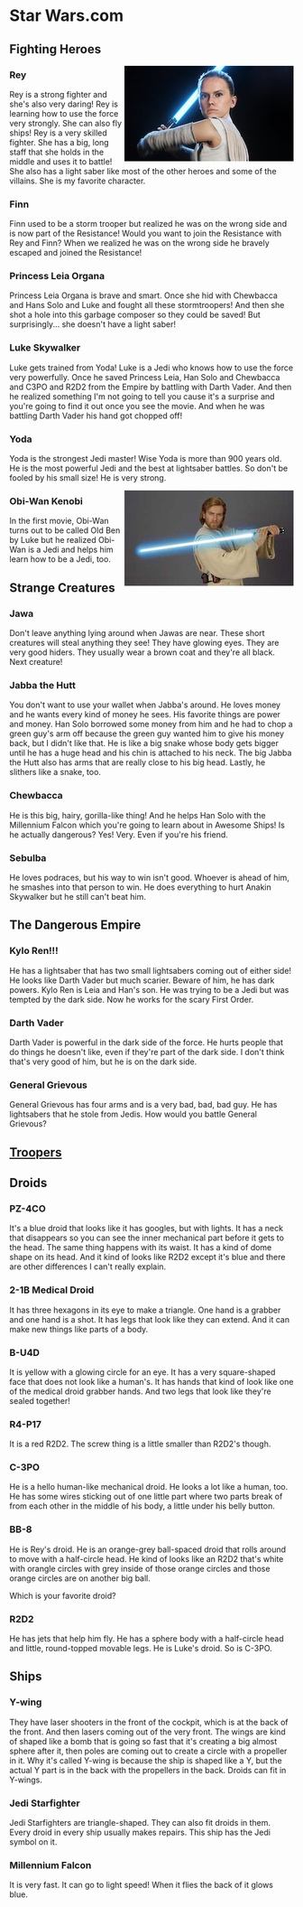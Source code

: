 # Star Wars.com

## Fighting Heroes

<img align="right" src="images/rey.jpg" alt="Rey has long brown hair tied back in a pony tail. She hold a blue lightsaber tilted back, with a strong look on her face.">

### Rey

Rey is a strong fighter and she's also very daring! Rey is learning how to use the force very strongly. She can also fly ships! Rey is a very skilled fighter. She has a big, long staff that she holds in the middle and uses it to battle! She also has a light saber like most of the other heroes and some of the villains. She is my favorite character.

### Finn

Finn used to be a storm trooper but realized he was on the wrong side and is now part of the Resistance! Would you want to join the Resistance with Rey and Finn? When we realized he was on the wrong side he bravely escaped and joined the Resistance!

### Princess Leia Organa

Princess Leia Organa is brave and smart. Once she hid with Chewbacca and Hans Solo and Luke and fought all these stormtroopers! And then she shot a hole into this garbage composer so they could be saved! But surprisingly... she doesn't have a light saber!

### Luke Skywalker

Luke gets trained from Yoda! Luke is a Jedi who knows how to use the force very powerfully. Once he saved Princess Leia, Han Solo and Chewbacca and C3PO and R2D2 from the Empire by battling with Darth Vader. And then he realized something I'm not going to tell you cause it's a surprise and you're going to find it out once you see the movie. And when he was battling Darth Vader his hand got chopped off!

### Yoda

Yoda is the strongest Jedi master! Wise Yoda is more than 900 years old. He is the most powerful Jedi and the best at lightsaber battles. So don't be fooled by his small size! He is very strong.

<img align="right" src="images/obi-wan.jpg" alt="Young Obi-wan holds a blue lightsaber sideways. He also has a strong look on his face.">

### Obi-Wan Kenobi

In the first movie, Obi-Wan turns out to be called Old Ben by Luke but he realized Obi-Wan is a Jedi and helps him learn how to be a Jedi, too.

## Strange Creatures

### Jawa

Don't leave anything lying around when Jawas are near. These short creatures will steal anything they see! They have glowing eyes. They are very good hiders. They usually wear a brown coat and they're all black. Next creature!

### Jabba the Hutt

You don't want to use your wallet when Jabba's around. He loves money and he wants every kind of money he sees. His favorite things are power and money. Han Solo borrowed some money from him and he had to chop a green guy's arm off because the green guy wanted him to give his money back, but I didn't like that. He is like a big snake whose body gets bigger until he has a huge head and his chin is attached to his neck. The big Jabba the Hutt also has arms that are really close to his big head. Lastly, he slithers like a snake, too.

### Chewbacca

He is this big, hairy, gorilla-like thing! And he helps Han Solo with the Millennium Falcon which you're going to learn about in Awesome Ships! Is he actually dangerous? Yes! Very. Even if you're his friend.

### Sebulba

He loves podraces, but his way to win isn't good. Whoever is ahead of him, he smashes into that person to win. He does everything to hurt Anakin Skywalker but he still can't beat him.

## The Dangerous Empire

### Kylo Ren!!!

He has a lightsaber that has two small lightsabers coming out of either side! He looks like Darth Vader but much scarier. Beware of him, he has dark powers. Kylo Ren is Leia and Han's son. He was trying to be a Jedi but was tempted by the dark side. Now he works for the scary First Order.

### Darth Vader

Darth Vader is powerful in the dark side of the force. He hurts people that do things he doesn't like, even if they're part of the dark side. I don't think that's very good of him, but he is on the dark side.

### General Grievous

General Grievous has four arms and is a very bad, bad, bad guy. He has lightsabers that he stole from Jedis. How would you battle General Grievous?

## [Troopers](troopers.html)

## Droids

### PZ-4CO

It's a blue droid that looks like it has googles, but with lights. It has a neck that disappears so you can see the inner mechanical part before it gets to the head. The same thing happens with its waist. It has a kind of dome shape on its head. And it kind of looks like R2D2 except it's blue and there are other differences I can't really explain.

### 2-1B Medical Droid

It has three hexagons in its eye to make a triangle. One hand is a grabber and one hand is a shot. It has legs that look like they can extend. And it can make new things like parts of a body.

### B-U4D

It is yellow with a glowing circle for an eye. It has a very square-shaped face that does not look like a human's. It has hands that kind of look like one of the medical droid grabber hands. And two legs that look like they're sealed together!

### R4-P17

It is a red R2D2. The screw thing is a little smaller than R2D2's though.

### C-3PO

He is a hello human-like mechanical droid. He looks a lot like a human, too. He has some wires sticking out of one little part where two parts break of from each other in the middle of his body, a little under his belly button.

### BB-8

He is Rey's droid. He is an orange-grey ball-spaced droid that rolls around to move with a half-circle head. He kind of looks like an R2D2 that's white with orangle circles with grey inside of those orange circles and those orange circles are on another big ball.

Which is your favorite droid?

### R2D2

He has jets that help him fly. He has a sphere body with a half-circle head and little, round-topped movable legs. He is Luke's droid. So is C-3PO.

## Ships

### Y-wing

They have laser shooters in the front of the cockpit, which is at the back of the front. And then lasers coming out of the very front. The wings are kind of shaped like a bomb that is going so fast that it's creating a big almost sphere after it, then poles are coming out to create a circle with a propeller in it. Why it's called Y-wing is because the ship is shaped like a Y, but the actual Y part is in the back with the propellers in the back. Droids can fit in Y-wings.

### Jedi Starfighter

Jedi Starfighters are triangle-shaped. They can also fit droids in them. Every droid in every ship usually makes repairs. This ship has the Jedi symbol on it.

### Millennium Falcon

It is very fast. It can go to light speed! When it flies the back of it glows blue.
